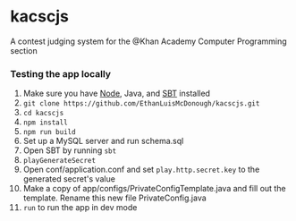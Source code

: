 # kacscjs
A contest judging system for the @Khan Academy Computer Programming section

### Testing the app locally
1. Make sure you have [Node](https://nodejs.org/en/download/), Java, and [SBT](https://www.scala-sbt.org/1.0/docs/Setup.html) installed 
2. `git clone https://github.com/EthanLuisMcDonough/kacscjs.git`
3. `cd kacscjs`
4. `npm install`
5. `npm run build`
6. Set up a MySQL server and run schema.sql
7. Open SBT by running `sbt`
8. `playGenerateSecret`
9. Open conf/application.conf
 and set `play.http.secret.key` to the generated secret's value
10. Make a copy of app/configs/PrivateConfigTemplate.java and fill out the template.  Rename this new file PrivateConfig.java
11. `run` to run the app in dev mode
